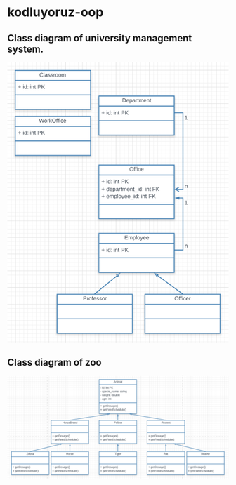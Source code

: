 # kodluyoruz-oop

## Class diagram of university management system.
![university_diagram](university_diagram.png)

## Class diagram of zoo
![zoo_diagram](zoo_diagram.png)
